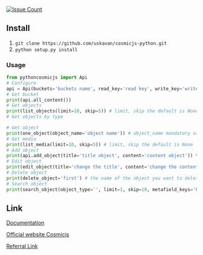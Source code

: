 [![Issue Count](https://codeclimate.com/github/uskavan/pythoncosmicjs/badges/issue_count.svg)](https://codeclimate.com/github/uskavan/pythoncosmicjs)

## Install
1. `git clone https://github.com/uskavan/cosmicjs-python.git`
2. `python setup.py install`

### Usage
```python
from pythoncosmicjs import Api
# Configure
api = Api(buckets='buckets name', read_key='read key', write_key='write key')
# Get bucket
print(api.all_content())
# Get objects
print(list_objects(limit=10, skip=5)) # limit, skip the default is None
# Get objects by type

# Get object
print(one_object(object_name='object name')) # object_name mandatory variable
# Get media
print(list_media(limit=10, skip=5)) # limit, skip the default is None
# Add object
print(api.add_object(title='title object', content='content object')) title, content required variables
# Edit object
print(edit_object(title='change the title', content='change the content')) title, content required variables
# Delete object
print(delete_object='first') # the name of the object you want to delete
# Search object
print(search_object(object_type='', limit=1, skip=10, metafield_keys='bob', metafield_value='bob'))
```
## Link

[Documentation](https://github.com/uskavan/pythoncosmicjs/wiki)

[Official website Сosmicjs](https://cosmicjs.com/)

[Referral Link](https://cosmicjs.com/?ref=S1G_ALN9x)
